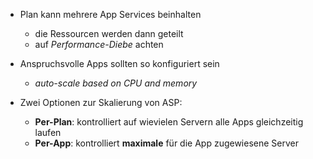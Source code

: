 - Plan kann mehrere App Services beinhalten
	- die Ressourcen werden dann geteilt
	- auf *Performance-Diebe* achten
- Anspruchsvolle Apps sollten so konfiguriert sein
	- *auto-scale based on CPU and memory*


- Zwei Optionen zur Skalierung von ASP:
	- **Per-Plan**: kontrolliert auf wievielen Servern alle Apps gleichzeitig laufen
	- **Per-App**: kontrolliert **maximale** für die App zugewiesene Server
